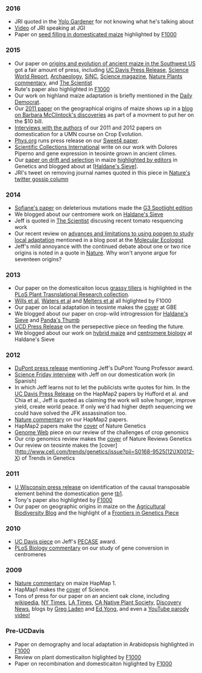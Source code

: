 ### 2016

* JRI quoted in the [Yolo Gardener](http://yolomg.ucanr.edu/newsletters/Yolo_Gardener63920.pdf) for not knowing what he's talking about
* [Video](https://www.youtube.com/watch?v=aXLuWruOmO4) of JRI speaking at JGI
* Paper on [seed filling in domesticated maize](http://www.nature.com/ng/journal/v47/n12/full/ng.3422.html) highlighted by [F1000](http://f1000.com/prime/725901667)

### 2015

* Our paper on [origins and evolution of ancient maize in the Southwest US](http://www.rilab.org/pdfs/fonseca2015.pdf) got a fair amount of press, including [UC Davis Press Release](http://news.ucdavis.edu/search/news_detail.lasso?id=11124), [Science World Report](http://www.scienceworldreport.com/articles/21122/20150112/origins-maize-dna-tests-reveal-two-paths.htm), [Archaeology](http://www.archaeology.org/news/2879-150108-southwest-corn-dna), [SiNC](http://www.agenciasinc.es/Noticias/El-maiz-entro-en-el-suroeste-de-EE-UU-hace-4.000-anos-a-traves-de-la-montana), [Science magazine](http://news.sciencemag.org/archaeology/2015/01/how-corn-became-corn), [Nature Plants commentary](http://www.nature.com/articles/nplants20149), and [The Scientist](http://www.the-scientist.com/?articles.view/articleNo/41865/title/Corn-Chronicle/)   
* Rute's paper also highlighted in [F1000](https://vpn.lib.ucdavis.edu/prime/,DanaInfo=f1000.com+725299665)  
* Our work on highland maize adaptation is briefly mentioned in the [Daily Democrat](http://www.dailydemocrat.com/general-news/20150110/uc-davis-scientists-work-to-id-food-crops-that-can-survive-global-warming).  
* Our [2011 paper](http://media.wix.com/ugd/fe9228_4916e7f7acec4aee869da040d519e0be.pdf) on the geographical origins of maize shows up in a [blog on Barbara McClintock's discoveries](http://www.barbaraonthebill.com/discoveries/) as part of a movment to put her on the $10 bill.  
* [Interviews with the authors](http://morrell-lab.cfans.umn.edu/interviews/interviews.htm) of our 2011 and 2012 papers on domestication for a UMN course on Crop Evolution.
* [Phys.org](http://phys.org/news/2015-11-higher-yielding-crops-sugar-import.html) runs press release on our [Sweet4 paper](http://www.nature.com/ng/journal/vaop/ncurrent/full/ng.3422.html). 
* [Scientific Collections International](http://blog.scicoll.org/2015/11/teosinte-today-maize-tomorrow.html) write on our work with Dolores Piperno and gene expression in teosinte grown in ancient climes.
* Our [paper on drift and selection](http://www.genetics.org/content/201/3/1201) in maize [highlighted by editors](http://www.genetics.org/content/201/3/NP?etoc) in Genetics and blogged about at [[Haldane's Sieve](http://haldanessieve.org/2013/08/12/our-paper-the-genomic-impacts-of-drift-and-selection-for-hybrid-performance-in-maize/)]. 
* JRI's tweet on removing journal names quoted in this piece in [Nature's twitter gossip column](http://www.nature.com/news/what-s-in-a-journal-name-1.18987)

### 2014

* [Sofiane's paper](http://www.g3journal.org/content/4/1/163.full) on deleterious mutations made the [G3 Spotlight edition](http://www.genetics-gsa.org/pdf/Webspotlights/GSA_WebSpotlight2014_G3.pdf)  
* We blogged about our centromere work on [Haldane's Sieve](http://haldanessieve.org/2014/05/21/author-post-diversity-and-evolution-of-centromere-repeats-in-the-maize-genome/)  
* Jeff is quoted in [The Scientist](http://www.the-scientist.com/?articles.view/articleNo/41194/title/360-Degree-View-of-the-Tomato/) discusing recent tomato resquencing work 
* Our recent review on [advances and limitations to using popgen to study local adaptation](http://www.rilab.org/pdfs/tiffin2014.pdf) mentioned in a blog post at the [Molecular Ecologist](http://www.molecularecologist.com/2014/10/how-many-markers-does-it-take-to-make-a-dataset-genomic/)  
* Jeff's mild annoyance with the continued debate about one or two rice origins is noted in a quote in [Nature](http://www.nature.com/nature/journal/v514/n7524_supp/full/514S58a.html). Why won't anyone argue for seventeen origins?


### 2013

* Our paper on the domesticaiton locus [grassy tillers](http://journals.plos.org/ploscollections/article?id=10.1371/journal.pgen.1003604) is highlighted in the [PLoS Plant Trasnslational Research collection](http://www.ploscollections.org/article/browse/issue/info:doi/10.1371/issue.pcol.v01.i25).  
* [Wills et al](http://f1000.com/prime/718032804), [Waters et al](http://f1000.com/prime/718173166) and [Melters et al](http://f1000.com/prime/717979865) all higlighted by F1000  
* Our paper on local adaptation in teosinte makes the [cover](http://www.oxfordjournals.org/our_journals/gbe/resource/gbe-cover_dec-2013_expansion.jpg) at GBE
* We blogged about our paper on crop-wild introgression for [Haldane's Sieve](http://haldanessieve.org/2012/08/23/our-paper-the-genomic-signature-of-crop-wild-introgression-in-maize/) and [Panda's Thumb](http://pandasthumb.org/archives/2013/05/press-release-t.html)  
* [UCD Press Release](http://ucdaviscaes.wordpress.com/2013/07/10/agriculture-feeding-the-future/) on the persepective piece on feeding the future.  
* We blogged about our work on [hybrid maize](http://haldanessieve.org/2013/08/12/our-paper-the-genomic-impacts-of-drift-and-selection-for-hybrid-performance-in-maize/) and [centromere biology](http://haldanessieve.org/2012/09/27/our-paper-comparative-analysis-of-tandem-repeats-from-hundreds-of-species-reveals-unique-insights-into-centromere-evolution/) at Haldane's Sieve  

### 2012

* [DuPont press release](http://www2.dupont.com/media/en-us/news-events/july/dupont-recognizes-young-professors.html) mentioning Jeff's DuPont Young Professor award.  
* [Science Friday interview](http://www.sciencefriday.com/blogs/06/11/2012/podcast-6-de-scifri.html?audience=3&series=24) with Jeff on our domestication work (in Spanish)  
* In which Jeff learns not to let the publicists write quotes for him. In the [UC Davis Press Release](http://news.ucdavis.edu/search/news_detail.lasso?id=10267) on the HapMap2 papers by Hufford et al. and Chia et al., Jeff is quoted as claiming the work will solve hunger, improve yield, create world peace. If only we'd had higher depth sequencing we could have solved the JFK assassination too.  
* [Nature commentary](http://www.nature.com/ng/journal/v44/n7/full/ng.2326.html) on our HapMap2 papers. 
* HapMap2 papers make the [cover](http://www.nature.com/ng/journal/v44/n7/covers/index.html) of Nature Genetics 
* [Genome Web](https://www.genomeweb.com/sequencing/genomeweb-feature-plant-studies-genome-size-poses-unique-challenges) piece on our review of the challenges of crop genomics
* Our crip genomics review makes the [cover](http://www.nature.com/nrg/journal/v13/n2/covers/index.html) of Nature Reviews Genetics
* Our review on teosinte makes the [cover](http://www.cell.com/trends/genetics/issue?pii=S0168-9525(12\)X0012-X) of Trends in Genetics

###  2011

* [U Wisconsin press release](http://www.news.wisc.edu/19804) on identification of the causal transposable element behind the domestication gene [tb1](http://www.ncbi.nlm.nih.gov/pubmed/21946354).  
* Tony's paper also highlighted by [F1000](http://f1000.com/prime/13357167)  
* Our paper on geographic origins in maize on the [Agricultural Biodiversity Blog](http://agro.biodiver.se/2011/01/maize-mystery-solved/) and the highlight of a [Frontiers in Genetics Piece](http://www.ncbi.nlm.nih.gov/pmc/articles/PMC3268606/)  

###  2010

* [UC Davis piece](http://news.ucdavis.edu/search/news_detail.lasso?id=9679) on Jeff's [PECASE](https://www.whitehouse.gov/administration/eop/ostp/pressroom/11052010) award.
* [PLoS Biology commentary](http://www.plosbiology.org/article/info%3Adoi%2F10.1371%2Fjournal.pbio.1000326) on our study of gene conversion in centromeres

###  2009

* [Nature commentary](http://www.nature.com/news/2009/091119/full/news.2009.1098.html) on maize HapMap 1. 
* HapMap1 makes the [cover](http://www.sciencemag.org/content/326/5956.cover-expansion) of Science. 
* Tons of press for our paper on an ancient oak clone, including [wikipedia](https://en.wikipedia.org/wiki/List_of_oldest_trees), [NY Times](http://www.nytimes.com/2010/01/05/science/05clone.html?_r=0), [LA Times](http://articles.latimes.com/2009/dec/22/science/la-sci-oak23-2009dec23), [CA Native Plant Society](http://www.cnps-sgm.org/newsletters/files//Paintbrush-2010-02-1003-00.pdf), [Discovery News](http://news.discovery.com/earth/plants/ancient-tree-jurupa-oak-california.htm), blogs by [Greg Laden](http://scienceblogs.com/gregladen/2010/01/02/out-of-place-oak-is-13-thousan/) and [Ed Yong](http://phenomena.nationalgeographic.com/2009/12/26/the-13000-year-old-tree-that-survives-by-cloning-itself/), and even a [YouTube parody video!](http://www.youtube.com/watch?v=nPiiGvvd3lA)

###  Pre-UCDavis

* Paper on demography and local adaptation in Arabidopsis highlighted in [F1000](http://f1000.com/prime/1120459)  
* Review on plant domesticaiton higlighted by [F1000](http://f1000.com/prime/1088796)  
* Paper on recombination and domesticaiton higlighted by [F1000](http://f1000.com/prime/1017803)  


